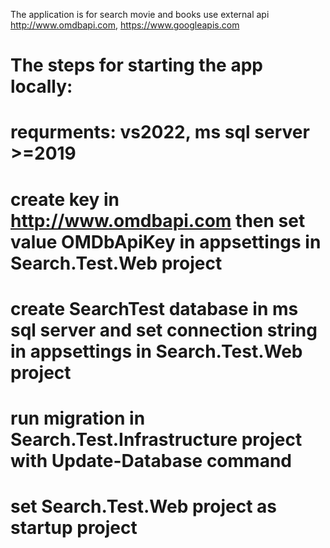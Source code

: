 The application is for search movie and books use external api  http://www.omdbapi.com, https://www.googleapis.com
# The steps for starting the app locally:
# requrments: vs2022, ms sql server >=2019
# create key in http://www.omdbapi.com then set value OMDbApiKey in appsettings in Search.Test.Web project 
# create SearchTest database in ms sql server and set connection string in appsettings in Search.Test.Web project 
# run migration in Search.Test.Infrastructure project with Update-Database command
# set Search.Test.Web project as startup project
